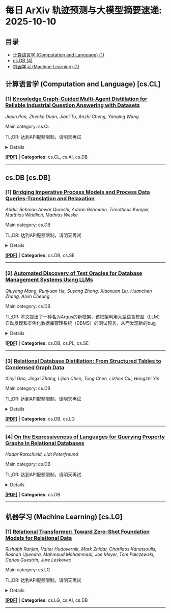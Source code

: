 # 每日 ArXiv 轨迹预测与大模型摘要速递: 2025-10-10

## 目录

- [计算语言学 (Computation and Language) (1)](#cs-cl)
- [cs.DB (4)](#cs-db)
- [机器学习 (Machine Learning) (1)](#cs-lg)

## 计算语言学 (Computation and Language) [cs.CL]
### [1] [Knowledge Graph-Guided Multi-Agent Distillation for Reliable Industrial Question Answering with Datasets](https://arxiv.org/abs/2510.06240)
*Jiqun Pan, Zhenke Duan, Jiani Tu, Anzhi Cheng, Yanqing Wang*

Main category: cs.CL

TL;DR: 达到API配额限制，请明天再试


<details>
  <summary>Details</summary>
Motivation: Error: API quota exceeded

Method: Error: API quota exceeded

Result: Error: API quota exceeded

Conclusion: 请联系管理员或等待明天API配额重置。

Abstract: Industrial question-answering (QA) systems require higher safety and reliability than general-purpose dialogue models, as errors in high-risk scenarios such as equipment fault diagnosis can have severe consequences. Although multi-agent large language models enhance reasoning depth, they suffer from uncontrolled iterations and unverifiable outputs, and conventional distillation methods struggle to transfer collaborative reasoning capabilities to lightweight, deployable student models. To address these challenges, we propose Knowledge Graph-guided Multi-Agent System Distillation (KG-MASD). Our approach formulates distillation as a Markov Decision Process and incorporates a knowledge graph as a verifiable structured prior to enrich state representation and ensure convergence. By integrating collaborative reasoning with knowledge grounding, KG-MASD generates high-confidence instruction-tuning data and jointly distills reasoning depth and verifiability into compact student models suitable for edge deployment. Experiments on an industrial QA dataset show that KG-MASD improves accuracy by 2.4 per cent to 20.1 per cent over baselines and significantly enhances reliability, enabling trustworthy AI deployment in safety-critical industrial scenarios. Code and data are available at https://github.com/erwinmsmith/KG-MAD/.

</details>

[**[PDF]**](https://arxiv.org/pdf/2510.06240) | **Categories:** cs.CL, cs.AI, cs.DB

---


## cs.DB [cs.DB]
### [1] [Bridging Imperative Process Models and Process Data Queries-Translation and Relaxation](https://arxiv.org/abs/2510.06414)
*Abdur Rehman Anwar Qureshi, Adrian Rebmann, Timotheus Kampik, Matthias Weidlich, Mathias Weske*

Main category: cs.DB

TL;DR: 达到API配额限制，请明天再试


<details>
  <summary>Details</summary>
Motivation: Error: API quota exceeded

Method: Error: API quota exceeded

Result: Error: API quota exceeded

Conclusion: 请联系管理员或等待明天API配额重置。

Abstract: Business process management is increasingly practiced using data-driven approaches. Still, classical imperative process models, which are typically formalized using Petri nets, are not straightforwardly applicable to the relational databases that contain much of the available structured process execution data. This creates a gap between the traditional world of process modeling and recent developments around data-driven process analysis, ultimately leading to the under-utilization of often readily available process models. In this paper, we close this gap by providing an approach for translating imperative models into relaxed process data queries, specifically SQL queries executable on relational databases, for conformance checking. Our results show the continued relevance of imperative process models to data-driven process management, as well as the importance of behavioral footprints and other declarative approaches for integrating model-based and data-driven process management.

</details>

[**[PDF]**](https://arxiv.org/pdf/2510.06414) | **Categories:** cs.DB, cs.SE

---

### [2] [Automated Discovery of Test Oracles for Database Management Systems Using LLMs](https://arxiv.org/abs/2510.06663)
*Qiuyang Mang, Runyuan He, Suyang Zhong, Xiaoxuan Liu, Huanchen Zhang, Alvin Cheung*

Main category: cs.DB

TL;DR: 本文提出了一种名为Argus的新框架，该框架利用大型语言模型（LLM）自动发现和实例化数据库管理系统（DBMS）的测试预言，从而发现新的bug。


<details>
  <summary>Details</summary>
Motivation: 现有的数据库管理系统（DBMS）的自动测试技术依赖于手动设计的测试预言，效率低且成本高。

Method: Argus框架基于约束抽象查询的概念，使用LLM生成查询骨架对，并通过SQL等价求解器验证其等价性，最后使用LLM生成具体的SQL代码片段来实例化这些骨架。

Result: Argus在五个广泛测试的DBMS上发现了40个以前未知的bug，其中35个是逻辑错误，36个已确认，26个已被开发人员修复。

Conclusion: Argus框架能够有效地利用大型语言模型自动生成高质量的数据库测试预言，显著提高了DBMS测试的效率和bug发现能力。

Abstract: 自2020年以来，数据库管理系统（DBMS）的自动测试蓬勃发展，揭示了广泛使用的系统中的数百个错误。这些技术的基石是测试预言，它通常实现一种生成等效查询对的机制，从而通过检查其结果之间的一致性来识别错误。然而，虽然应用这些预言可以自动化，但它们的设计仍然是一项根本上是手动的工作。本文探讨了使用大型语言模型（LLM）来自动化测试预言的发现和实例化，从而解决了一个长期存在的完全自动化DBMS测试的瓶颈。虽然LLM表现出令人印象深刻的创造力，但它们容易产生幻觉，这可能导致大量误报。此外，它们的高昂的货币成本和延迟意味着LLM的调用应该受到限制，以确保bug检测是高效和经济的。为此，我们介绍Argus，这是一个建立在约束抽象查询核心概念之上的新颖框架——一个包含占位符及其相关实例化条件（例如，要求占位符由布尔列填充）的SQL骨架。Argus使用LLM生成成对的被断言为语义等价的骨架。然后，使用SQL等价求解器正式证明这种等价性，以确保可靠性。最后，经过验证的骨架中的占位符被具体的、可重用的SQL代码段实例化，这些代码段也由LLM合成，以有效地生成复杂的测试用例。我们实现了Argus，并在五个经过广泛测试的DBMS上对其进行了评估，发现了40个以前未知的错误，其中35个是逻辑错误，其中36个已确认，26个已被开发人员修复。

</details>

[**[PDF]**](https://arxiv.org/pdf/2510.06663) | **Categories:** cs.DB, cs.PL, cs.SE

---

### [3] [Relational Database Distillation: From Structured Tables to Condensed Graph Data](https://arxiv.org/abs/2510.06980)
*Xinyi Gao, Jingxi Zhang, Lijian Chen, Tong Chen, Lizhen Cui, Hongzhi Yin*

Main category: cs.DB

TL;DR: 达到API配额限制，请明天再试


<details>
  <summary>Details</summary>
Motivation: Error: API quota exceeded

Method: Error: API quota exceeded

Result: Error: API quota exceeded

Conclusion: 请联系管理员或等待明天API配额重置。

Abstract: Relational databases (RDBs) underpin the majority of global data management systems, where information is structured into multiple interdependent tables. To effectively use the knowledge within RDBs for predictive tasks, recent advances leverage graph representation learning to capture complex inter-table relations as multi-hop dependencies. Despite achieving state-of-the-art performance, these methods remain hindered by the prohibitive storage overhead and excessive training time, due to the massive scale of the database and the computational burden of intensive message passing across interconnected tables. To alleviate these concerns, we propose and study the problem of Relational Database Distillation (RDD). Specifically, we aim to distill large-scale RDBs into compact heterogeneous graphs while retaining the predictive power (i.e., utility) required for training graph-based models. Multi-modal column information is preserved through node features, and primary-foreign key relations are encoded via heterogeneous edges, thereby maintaining both data fidelity and relational structure. To ensure adaptability across diverse downstream tasks without engaging the traditional, inefficient bi-level distillation framework, we further design a kernel ridge regression-guided objective with pseudo-labels, which produces quality features for the distilled graph. Extensive experiments on multiple real-world RDBs demonstrate that our solution substantially reduces the data size while maintaining competitive performance on classification and regression tasks, creating an effective pathway for scalable learning with RDBs.

</details>

[**[PDF]**](https://arxiv.org/pdf/2510.06980) | **Categories:** cs.DB, cs.LG

---

### [4] [On the Expressiveness of Languages for Querying Property Graphs in Relational Databases](https://arxiv.org/abs/2510.07062)
*Hadar Rotschield, Liat Peterfreund*

Main category: cs.DB

TL;DR: 达到API配额限制，请明天再试


<details>
  <summary>Details</summary>
Motivation: Error: API quota exceeded

Method: Error: API quota exceeded

Result: Error: API quota exceeded

Conclusion: 请联系管理员或等待明天API配额重置。

Abstract: SQL/PGQ is the emerging ISO standard for querying property graphs defined as views over relational data. We formalize its expressive power across three fragments: the read-only core, the read-write extension, and an extended variant with richer view definitions. Our results show that graph creation plays a central role in determining the expressiveness. The read-only fragment is strictly weaker than the read-write fragment, and the latter is still below the complexity class NL. Extending view definitions with arbitrary arity identifiers closes this gap: the extended fragment captures exactly NL. This yields a strict hierarchy of SQL/PGQ fragments, whose union covers all NL queries. On ordered structures the hierarchy collapses: once arity-2 identifiers are allowed, higher arities add no power, mirroring the classical transitive-closure collapse and underscoring the central role of view construction in property graph querying.

</details>

[**[PDF]**](https://arxiv.org/pdf/2510.07062) | **Categories:** cs.DB

---


## 机器学习 (Machine Learning) [cs.LG]
### [1] [Relational Transformer: Toward Zero-Shot Foundation Models for Relational Data](https://arxiv.org/abs/2510.06377)
*Rishabh Ranjan, Valter Hudovernik, Mark Znidar, Charilaos Kanatsoulis, Roshan Upendra, Mahmoud Mohammadi, Joe Meyer, Tom Palczewski, Carlos Guestrin, Jure Leskovec*

Main category: cs.LG

TL;DR: 达到API配额限制，请明天再试


<details>
  <summary>Details</summary>
Motivation: Error: API quota exceeded

Method: Error: API quota exceeded

Result: Error: API quota exceeded

Conclusion: 请联系管理员或等待明天API配额重置。

Abstract: Pretrained transformers readily adapt to new sequence modeling tasks via zero-shot prompting, but relational domains still lack architectures that transfer across datasets and tasks. The core challenge is the diversity of relational data, with varying heterogeneous schemas, graph structures and functional dependencies. In this paper, we present the Relational Transformer (RT) architecture, which can be pretrained on diverse relational databases and directly applied to unseen datasets and tasks without task- or dataset-specific fine-tuning, or retrieval of in-context examples. RT (i) tokenizes cells with table/column metadata, (ii) is pretrained via masked token prediction, and (iii) utilizes a novel \textit{Relational Attention} mechanism over columns, rows, and primary-foreign key links. Pretrained on RelBench datasets spanning tasks such as churn and sales forecasting, RT attains strong zero-shot performance, averaging 94% of fully supervised AUROC on binary classification tasks with a single forward pass of a 22M parameter model, as opposed to 84% for a 27B LLM. Fine-tuning yields state-of-the-art results with high sample efficiency. Our experiments show that RT's zero-shot transfer harnesses task-table context, relational attention patterns and schema semantics. Overall, RT provides a practical path toward foundation models for relational data.

</details>

[**[PDF]**](https://arxiv.org/pdf/2510.06377) | **Categories:** cs.LG, cs.AI, cs.DB

---

